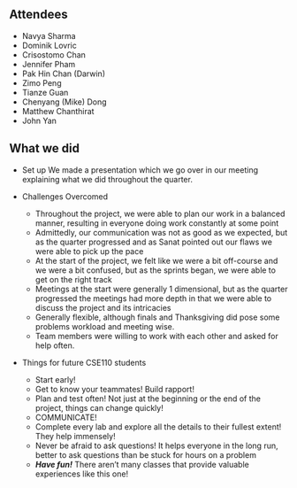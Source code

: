 ## Attendees
- Navya Sharma
- Dominik Lovric
- Crisostomo Chan
- Jennifer Pham
- Pak Hin Chan (Darwin)
- Zimo Peng
- Tianze Guan
- Chenyang (Mike) Dong
- Matthew Chanthirat
- John Yan

## What we did
- Set up
  We made a presentation which we go over in our meeting explaining what we did throughout the quarter.

- Challenges Overcomed
  - Throughout the project, we were able to plan our work in a balanced manner, resulting in everyone doing work constantly at some point
  - Admittedly, our communication was not as good as we expected, but as the quarter progressed and as Sanat pointed out our flaws we were able to pick up the pace
  - At the start of the project, we felt like we were a bit off-course and we were a bit confused, but as the sprints began, we were able to get on the right track 
  - Meetings at the start were generally 1 dimensional, but as the quarter progressed the meetings had more depth in that we were able to discuss the project and its intricacies
  - Generally flexible, although finals and Thanksgiving did pose some problems workload and meeting wise.
  - Team members were willing to work with each other and asked for help often.

- Things for future CSE110 students
  - Start early!
  - Get to know your teammates! Build rapport!
  - Plan and test often! Not just at the beginning or the end of the project, things can change quickly!
  - COMMUNICATE!
  - Complete every lab and explore all the details to their fullest extent! They help immensely!
  - Never be afraid to ask questions! It helps everyone in the long run, better to ask questions than be stuck for hours on a problem
  - ***Have fun!*** There aren’t many classes that provide valuable experiences like this one!

